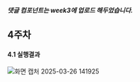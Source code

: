 ##### 댓글 컴포넌트는 week3에 업로드 해두었습니다.

## 4주차
#### 4.1 실행결과

![화면 캡처 2025-03-26 141925](https://github.com/user-attachments/assets/c2803763-33b5-4599-86a1-ed02c66f5c05)
